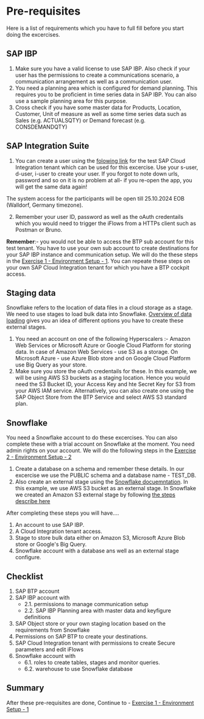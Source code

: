 # Pre-requisites

Here is a list of requirements which you have to full fill before you start doing the excercises. 

## SAP IBP

1. Make sure you have a valid license to use SAP IBP. Also check if your user has the permissions to create a communications scenario, a communication arrangement as well as a communication user.
2. You need a planning area which is configured for demand planning. This requires you to be proficient in time series data in SAP IBP. You can also use a sample planning area for this purpose. 
3. Cross check if you have some master data for Products, Location, Customer, Unit of measure as well as some time series data such as Sales (e.g. ACTUALSQTY) or Demand forecast (e.g. CONSDEMANDQTY)

## SAP Integration Suite

1. You can create a user using the [folowing link](https://techedtenantbookerapplication-ad5b9d48b.dispatcher.hana.ondemand.com/index.html) for the test SAP Cloud Integration tenant which can be used for this excercise. Use your s-user, d-user, i-user to create your user. If you forgot to note down urls, password and so on it is no problem at all- if you re-open the app, you will get the same data again!

The system access for the participants will be open till 25.10.2024 EOB (Walldorf, Germany timezone).

2. Remember your user ID, password as well as the oAuth credentails which you would need to trigger the iFlows from a HTTPs client such as Postman or Bruno.

<b>Remember</b>:- you would not be able to access the BTP sub account for this test tenant. You have to use your own sub account to create destinations for your SAP IBP instance and communication setup. We will do the these steps in the [Exercise 1 - Environment Setup - 1](../ex1/README.md). You can repeate these steps on your own SAP Cloud Integration tenant for which you have a BTP cockpit access.

## Staging data

Snowflake refers to the location of data files in a cloud storage as a stage. We need to use stages to load bulk data into Snowflake. [Overview of data loading](https://docs.snowflake.com/en/user-guide/data-load-overview) gives you an idea of different options you have to create these external stages.

1. You need an account on one of the following Hyperscalers :- Amazon Web Services or Microsoft Azure or Google Cloud Platform for storing data. In case of Amazon Web Services - use S3 as a storage. On Microsoft Azure - use Azure Blob store and on Google Cloud Platform use Big Query as your store. 
2. Make sure you store the oAuth credentails for these. In this example, we will be using AWS S3 buckets as a staging location. Hence you would need the S3 Bucket ID, your Access Key and hte Secret Key for S3 from your AWS IAM service. Alternatively, you can also create one using the SAP Object Store from the BTP Service and select AWS S3 standard plan. 

## Snowflake

You need a Snowflake account to do these excercises. You can also complete these with a trial account on Snowflake at the moment. You need admin rights on your account. We will do the following steps in the [Exercise 2 - Environment Setup - 2](../ex2/README.md)
1. Create a database on a schema and remember these details. In our excercise we use the PUBLIC schema and a database name - TEST_DB.
2. Also create an external stage using the [Snowflake docuemntation](https://docs.snowflake.com/en/user-guide/data-load-overview). In this example, we use AWS S3 bucket as an external stage. In Snowflake we created an Amazon S3 external stage by following [the steps describe here](https://docs.snowflake.com/en/user-guide/data-load-s3)

After completing these steps you will have....

1.  An account to use SAP IBP.
2.  A Cloud Integration tenant access.
3.  Stage to store bulk data either on Amazon S3, Microsoft Azure Blob store or Google's Big Query.
4.  Snowflake account with a database ans well as an external stage configure. 

## Checklist
1. SAP BTP account
2. SAP IBP account with 
    - 2.1. permissions to manage communication setup
    - 2.2. SAP IBP Planning area with master data and keyfigure definitions
3. SAP Object store or your own staging location based on the requirements from Snowflake
4. Permissions on SAP BTP to create your destinations.
5. SAP Cloud Integration tenant with permissions to create Secure parameters and edit iFlows
6. Snowflake account with 
    - 6.1. roles to create tables, stages and monitor queries.
    - 6.2. warehouse to use Snowflake database

## Summary

After these pre-requisites are done, Continue to - [Exercise 1 - Environment Setup - 1](../ex1/README.md)
